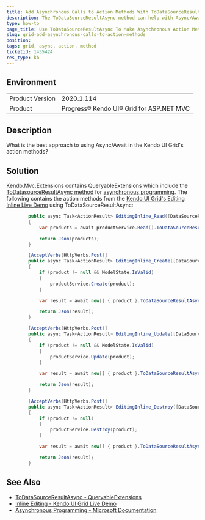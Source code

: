 ```yaml
---
title: Add Asynchronous Calls to Action Methods With ToDataSourceResultAsync
description: The ToDataSourceResultAsync method can help with Async/Await functionality in Action Methods for the Kendo UI Grid's controller.
type: how-to
page_title: Use ToDataSourceResultAsync To Make Asynchronous Action Methods
slug: grid-add-asynchronous-calls-to-action-methods
position: 
tags: grid, async, action, method
ticketid: 1455424
res_type: kb
---
```


## Environment
<table>
	<tbody>
		<tr>
			<td>Product Version</td>
			<td>2020.1.114</td>
		</tr>
		<tr>
			<td>Product</td>
			<td>Progress® Kendo UI® Grid for ASP.NET MVC</td>
		</tr>
	</tbody>
</table>


## Description
What is the best approach to using Async/Await in the Kendo UI Grid's action methods? 

## Solution
Kendo.Mvc.Extensions contains QueryableExtensions which include the [ToDatasourceResultAsync method](https://docs.telerik.com/aspnet-mvc/api/Kendo.Mvc.Extensions/QueryableExtensions#todatasourceresultasyncsystemdatadatatablekendomvcuidatasourcerequest) for [asynchronous programming](https://docs.microsoft.com/en-us/dotnet/csharp/programming-guide/concepts/async/).  The following contains the action methods from the [Kendo UI Grid's Editing Inline Live Demo](https://demos.telerik.com/aspnet-mvc/grid/editing-inline) using ToDataSourceResultAsync:

```C#
        public async Task<ActionResult> EditingInline_Read([DataSourceRequest] DataSourceRequest request)
        {
            var products = await productService.Read().ToDataSourceResultAsync(request);

            return Json(products);
        }

        [AcceptVerbs(HttpVerbs.Post)]
        public async Task<ActionResult> EditingInline_Create([DataSourceRequest] DataSourceRequest request, ProductViewModel product)
        {
            if (product != null && ModelState.IsValid)
            {
                productService.Create(product);
            }

            var result = await new[] { product }.ToDataSourceResultAsync(request, ModelState);

            return Json(result);
        }

        [AcceptVerbs(HttpVerbs.Post)]
        public async Task<ActionResult> EditingInline_Update([DataSourceRequest] DataSourceRequest request, ProductViewModel product)
        {
            if (product != null && ModelState.IsValid)
            {
                productService.Update(product);
            }

            var result = await new[] { product }.ToDataSourceResultAsync(request, ModelState);

            return Json(result);
        }

        [AcceptVerbs(HttpVerbs.Post)]
        public async Task<ActionResult> EditingInline_Destroy([DataSourceRequest] DataSourceRequest request, ProductViewModel product)
        {
            if (product != null)
            {
                productService.Destroy(product);
            }

            var result = await new[] { product }.ToDataSourceResultAsync(request, ModelState);

            return Json(result);
        }
```

## See Also
* [ToDataSourceResultAsync - QueryableExtensions](https://docs.telerik.com/aspnet-mvc/api/Kendo.Mvc.Extensions/QueryableExtensions#todatasourceresultasyncsystemdatadatatablekendomvcuidatasourcerequest)
* [Inline Editing - Kendo UI Grid Live Demo](https://demos.telerik.com/aspnet-mvc/grid/editing-inline)
* [Asynchronous Programming - Microsoft Documentation](https://docs.microsoft.com/en-us/dotnet/csharp/programming-guide/concepts/async/)
